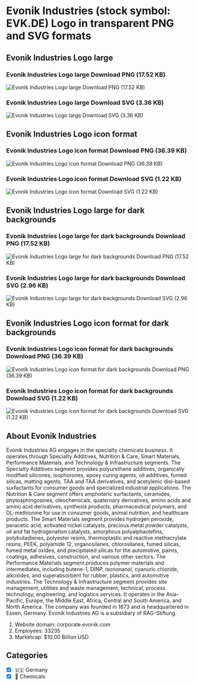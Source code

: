 # Evonik Industries (stock symbol: EVK.DE) Logo in transparent PNG and SVG formats

## Evonik Industries Logo large

### Evonik Industries Logo large Download PNG (17.52 KB)

![Evonik Industries Logo large Download PNG (17.52 KB)](/img/orig/EVK.DE_BIG-220e2773.png)

### Evonik Industries Logo large Download SVG (3.36 KB)

![Evonik Industries Logo large Download SVG (3.36 KB)](/img/orig/EVK.DE_BIG-7a5a623f.svg)

## Evonik Industries Logo icon format

### Evonik Industries Logo icon format Download PNG (36.39 KB)

![Evonik Industries Logo icon format Download PNG (36.39 KB)](/img/orig/EVK.DE-a716d1c7.png)

### Evonik Industries Logo icon format Download SVG (1.22 KB)

![Evonik Industries Logo icon format Download SVG (1.22 KB)](/img/orig/EVK.DE-0ab3c8e4.svg)

## Evonik Industries Logo large for dark backgrounds

### Evonik Industries Logo large for dark backgrounds Download PNG (17.52 KB)

![Evonik Industries Logo large for dark backgrounds Download PNG (17.52 KB)](/img/orig/EVK.DE_BIG.D-1b64bc69.png)

### Evonik Industries Logo large for dark backgrounds Download SVG (2.96 KB)

![Evonik Industries Logo large for dark backgrounds Download SVG (2.96 KB)](/img/orig/EVK.DE_BIG.D-7b38ed18.svg)

## Evonik Industries Logo icon format for dark backgrounds

### Evonik Industries Logo icon format for dark backgrounds Download PNG (36.39 KB)

![Evonik Industries Logo icon format for dark backgrounds Download PNG (36.39 KB)](/img/orig/EVK.DE.D-3384e1ce.png)

### Evonik Industries Logo icon format for dark backgrounds Download SVG (1.22 KB)

![Evonik Industries Logo icon format for dark backgrounds Download SVG (1.22 KB)](/img/orig/EVK.DE.D-88e80084.svg)

## About Evonik Industries

Evonik Industries AG engages in the specialty chemicals business. It operates through Specialty Additives, Nutrition & Care, Smart Materials, Performance Materials, and Technology & Infrastructure segments. The Specialty Additives segment provides polyurethane additives, organically modified silicones, isophorones, epoxy curing agents, oil additives, fumed silicas, matting agents, TAA and TAA derivatives, and acetylenic diol-based surfactants for consumer goods and specialized industrial applications. The Nutrition & Care segment offers amphoteric surfactants, ceramides, phytosphingosines, oleochemicals, quaternary derivatives, amino acids and amino acid derivatives, synthesis products, pharmaceutical polymers, and DL-methionine for use in consumer goods, animal nutrition, and healthcare products. The Smart Materials segment provides hydrogen peroxide, peracetic acid, activated nickel catalysts, precious metal powder catalysts, oil and fat hydrogenation catalysts, amorphous polyalphaolefins, polybutadienes, polyester resins, thermoplastic and reactive methacrylate resins, PEEK, polyamide 12, organosilanes, chlorosilanes, fumed silicas, fumed metal oxides, and precipitated silicas for the automotive, paints, coatings, adhesives, construction, and various other sectors. The Performance Materials segment produces polymer materials and intermediates, including butene-1, DINP, isononanol, cyanuric chloride, alkoxides, and superabsorbent for rubber, plastics, and automotive industries. The Technology & Infrastructure segment provides site management, utilities and waste management, technical, process technology, engineering, and logistics services. It operates in the Asia-Pacific, Europe, the Middle East, Africa, Central and South America, and North America. The company was founded in 1873 and is headquartered in Essen, Germany. Evonik Industries AG is a subsidiary of RAG-Stiftung.

1. Website domain: corporate.evonik.com
2. Employees: 33235
3. Marketcap: $10.00 Billion USD


## Categories
- [x] 🇩🇪 Germany
- [x] 🧪 Chemicals
